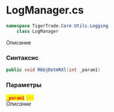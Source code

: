 
# LogManager.cs
```csharp
namespace TigerTrade.Core.Utils.Logging  
    class LogManager
```

Описание

### Синтаксис
```csharp
public void R6bjDetmRXl(int _param1)
```

### Параметры  
<mark style="color:red;">**`_param1`**</mark> <mark style="color: rgb(255, 166, 87);">`int`</mark>  
 *Описание*  
  

                    
                    